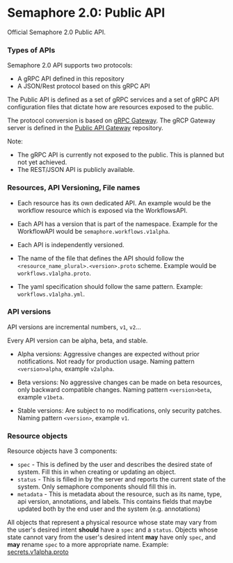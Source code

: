 # Semaphore 2.0: Public API

Official Semaphore 2.0 Public API.

### Types of APIs

Semaphore 2.0 API supports two protocols:

- A gRPC API defined in this repository
- A JSON/Rest protocol based on this gRPC API

The Public API is defined as a set of gRPC services and a set of gRPC API
configuration files that dictate how are resources exposed to the public.

The protocol conversion is based on
[gRPC Gateway](https://github.com/grpc-ecosystem/grpc-gateway).  The gRCP
Gateway server is defined in the
[Public API Gateway](https://github.com/renderedtext/public-api-gateway)
repository.

Note:

- The gRPC API is currently not exposed to the public. This is planned but not
  yet achieved.
- The REST/JSON API is publicly available.

### Resources, API Versioning, File names

- Each resource has its own dedicated API. An example would be the workflow
resource which is exposed via the WorkflowsAPI.

- Each API has a version that is part of the namespace. Example for the
WorkflowAPI would be `semaphore.workflows.v1alpha`.

- Each API is independently versioned.

- The name of the file that defines the API should follow the
`<resource_name_plural>.<version>.proto` scheme. Example would be
`workflows.v1alpha.proto`.

- The yaml specification should follow the same pattern. Example:
`workflows.v1alpha.yml`.

### API versions

API versions are incremental numbers, `v1`, `v2`...

Every API version can be alpha, beta, and stable.

- Alpha versions: Aggressive changes are expected without prior notifications.
  Not ready for production usage. Naming pattern `<version>alpha`, example
  `v2alpha`.

- Beta versions: No aggressive changes can be made on beta resources, only
  backward compatible changes. Naming pattern `<version>beta`, example `v1beta`.

- Stable versions: Are subject to no modifications, only security patches.
  Naming pattern `<version>`, example `v1`.

### Resource objects

Resource objects have 3 components:

- `spec` - This is defined by the user and describes the desired state of system. Fill this in when creating or updating an object.
- `status` - This is filled in by the server and reports the current state of the system. Only semaphore components should fill this in.
- `metadata` - This is metadata about the resource, such as its name, type, api version, annotations, and labels. This contains fields that maybe updated both by the end user and the system (e.g. annotations)

All objects that represent a physical resource whose state may vary from the user's desired intent **should** have a `spec` and a `status`. Objects whose state cannot vary from the user's desired intent **may** have only `spec`, and **may** rename `spec` to a more appropriate name. Example: [secrets.v1alpha.proto](https://github.com/semaphoreci/api/blob/master/semaphore/secrets.v1alpha.proto)
